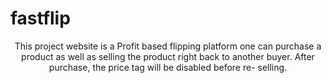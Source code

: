<h1>fastflip</h1>
<p align="center"> This project website is a Profit based flipping platform one can purchase
a product as well as selling the product right back to another 
buyer. After purchase, the price tag will be disabled before re-
selling.</p>
